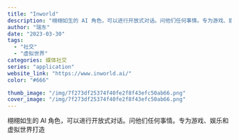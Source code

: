 ```yaml
---
title: "Inworld"
description: "栩栩如生的 AI 角色，可以进行开放式对话。问他们任何事情。专为游戏、娱乐和虚拟世界打造"
author: "瑞东"
date: "2023-03-30"
tags:
  - "社交"
  - "虚拟世界"
categories: 媒体社交
series: "application"
website_link: "https://www.inworld.ai/"
color: "#666"

thumb_image: "/img/7f273df25374f40fe2f8f43efc50ab66.png"
cover_image: "/img/7f273df25374f40fe2f8f43efc50ab66.png"
---
```


栩栩如生的 AI 角色，可以进行开放式对话。问他们任何事情。专为游戏、娱乐和虚拟世界打造
